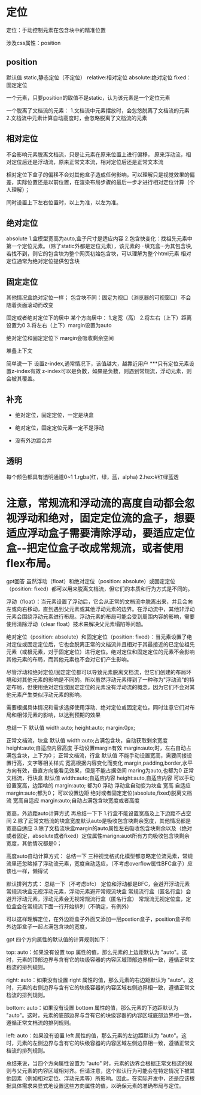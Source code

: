 # 定位

定位：手动控制元素在包含块中的精准位置 

涉及css属性：position
## position
默认值 static,静态定位（不定位）
relative:相对定位
absolute:绝对定位
fixed：固定定位

一个元素，只要position的取值不是static，认为该元素是一个定位元素



一个脱离了文档流的元素：
1.文档流中元素摆放时，会忽悠脱离了文档流的元素
2.文档流中元素计算自动高度时，会忽略脱离了文档流的元素

## 相对定位
不会影响元素脱离文档流，只是让元素在原来位置上进行偏移，
原来浮动流，相对定位后还是浮动流，原来正常文本流，相对定位后还是正常文本流

相对定位下盒子的偏移不会对其他盒子造成任何影响，可以理解只是视觉效果的偏差，实际位置还是以前位置，在渲染布局步骤的最后一步才进行相对定位计算（个人理解）；

同时设置上下左右位置时，以上为准，以左为准。

## 绝对定位
absolute
1.盒模型宽高为auto,盒子尺寸是适应内容
2.包含快变化：找祖先元素中第一个定位元素。（除了static外都是定位元素），该元素的···填充盒···为其包含块,若找不到，则它的包含块为整个网页初始包含块，可以理解为整个html元素
相对定位通常为绝对定位提供包含块


## 固定定位
其他情况盒绝对定位一样；
包含块不同：固定为视口（浏览器的可视窗口）不会随着页面滚动而改变

固定或者绝对定位下的居中
某个方向居中：
1.定宽（高）
2.将左右（上下）距离设置为0
3.将左右（上下）margin设置为auto

绝对定位和固定定位下
margin会吸收剩余空间

堆叠上下文

简单说一下
设置z-index,通常情况下，该值越大，越靠近用户
***只有定位元素设置z-index有效
z-index可以是负数，如果是负数，则遇到常规流，浮动元素，则会被其覆盖。

## 补充
- 绝对定位，固定定位，一定是块盒
+   绝对定位，固定定位元素一定不是浮动
- 没有外边距合并 

## 透明
每个颜色都具有透明通道0~1
1.rgba(红，绿，蓝，alpha)
2.hex:#红绿蓝透

# 注意，常规流和浮动流的高度自动都会忽视浮动和绝对，固定定位流的盒子，想要适应浮动盒子需要清除浮动，要适应定位盒--把定位盒子改成常规流，或者使用flex布局。



gpt回答
虽然浮动（float）和绝对定位（position: absolute）或固定定位（position: fixed）都可以用来脱离文档流，但它们的本质和行为方式是不同的。

浮动（float）：当元素设置了浮动后，它会从正常的文档流中脱离出来，并且会向左或向右移动，直到遇到父元素或其他浮动元素的边界。在浮动流中，其他非浮动元素会围绕浮动元素进行布局。浮动元素的布局可能会受到周围内容的影响，需要使用清除浮动（clear float）技术来解决父元素塌陷等问题。

绝对定位（position: absolute）和固定定位（position: fixed）：当元素设置了绝对定位或固定定位后，它也会脱离正常的文档流并且相对于其最接近的已定位祖先元素（或根元素，对于固定定位）进行定位。绝对定位和固定定位的元素不会影响其他元素的布局，而其他元素也不会对它们产生影响。

尽管浮动和绝对定位/固定定位都可以导致元素脱离文档流，但它们创建的布局环境和对其他元素的影响是不同的。所以虽然浮动元素得到了一种称为"浮动流"的特定布局，但使用绝对定位或固定定位的元素没有浮动流的概念，因为它们不会对其他元素产生类似浮动元素的影响。

需要根据具体情况和需求选择使用浮动、绝对定位或固定定位，同时注意它们对布局和相邻元素的影响，以达到预期的效果






总结一下 
默认值
width:auto;
height:auto;
margin:0px;

正常文档流，块盒
默认值
width:auto;占满包含块，自动获取剩余宽度
height:auto;自适应内容高度
手动设置margin有效
margin:auto;时，左右自动占满包含块，上下为0；
正常文档流，行盒
默认值
不能手动设置宽高，需要间接设置行高，文字等相关样式
宽高根据内容变化而变化
margin,padding,border,水平方向有效，垂直方向能看见效果，但是不能占据空间
maring为auto,也都为0
正常文档流，行块盒
默认值
width:auto;自适应内容
height:auto,自适应内容
可以手动设置宽高，边距啥的
margin:auto; 都为0
浮动  浮动盒自动变为块盒
宽高 自适应
margin:auto;都为0；
可以设置边距
绝对或者固定定位(absolute,fixed)脱离文档流
宽高自适应
margin:auto;自动占满包含块宽度或者高度

宽高，外边距auto计算方式
再总结一下下
1.行盒不能设置宽高及上下边距不占空间
2.除了正常文档流的块盒宽度默认auto是吸收包含块剩余宽度，其他情况都是宽高自适应
3.除了文档流块盒margin的auto属性左右吸收包含块剩余以及（绝对或者固定，absolute或者fixed）定位属性marign:auot所有方向吸收包含块剩余宽度，其他情况都是0；

高度auto自动计算方式：
总结一下
三种视觉格式化模型都忽略定位流元素，常规流里还忽略掉了浮动流元素，宽度自动适应，（不考虑overflow属性BFC盒子）应该也一样，懒得试

默认排列方式：
总结一下（不考虑bfc）
定位和浮动都是BFC，会避开浮动元素
常规流块盒无视浮动元素，浮动元素避开常规流块盒
常规流行盒（匿名行盒）会避开浮动元素，浮动元素会无视常规流行盒（匿名行盒）
常规流无视定位盒，定位盒会在常规流下面一行开始排列（不确定，有例外）



可以这样理解定位，在外边距盒子外面又添加一层postion盒子，position盒子和外边距盒子一起占满包含块的宽度，

gpt
四个方向属性的默认值的计算规则如下：

top: auto：如果没有设置 top 属性的值，那么元素的上边距默认为 "auto"。这时，元素的顶部边界与含有它的块级容器的内容区域顶部边界相一致，遵循正常文档流的排列规则。

right: auto：如果没有设置 right 属性的值，那么元素的右边距默认为 "auto"。这时，元素的右侧边界与含有它的块级容器的内容区域右侧边界相一致，遵循正常文档流的排列规则。

bottom: auto：如果没有设置 bottom 属性的值，那么元素的下边距默认为 "auto"。这时，元素的底部边界与含有它的块级容器的内容区域底部边界相一致，遵循正常文档流的排列规则。

left: auto：如果没有设置 left 属性的值，那么元素的左边距默认为 "auto"。这时，元素的左侧边界与含有它的块级容器的内容区域左侧边界相一致，遵循正常文档流的排列规则。

总结来说，当四个方向属性设置为 "auto" 时，元素的边界会根据正常文档流的规则与父元素的内容区域相对齐。但请注意，这个默认行为可能会在特定情况下被其他因素（例如相对定位、浮动元素等）所影响。因此，在实际开发中，还是应该根据具体需求来显式地设置这些方向属性的值，以确保元素的准确布局与定位。
